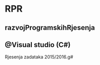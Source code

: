 # RPR
razvojProgramskihRjesenja
--------------------------------
@Visual studio (C#)
--------------------------------
Rjesenja zadataka 2015/2016.g#
